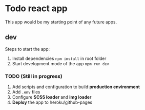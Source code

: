 # Todo react app

This app would be my starting point of any future apps.

## dev

Steps to start the app:

1. Install dependencies `npm install` in root folder
2. Start development mode of the app `npm run dev`

### TODO (Still in progress)

1. Add scripts and configuration to build **production environment**
2. Add `.env` files
3. Configure **SCSS loader** and **img loader**
4. **Deploy** the app to heroku/github-pages
